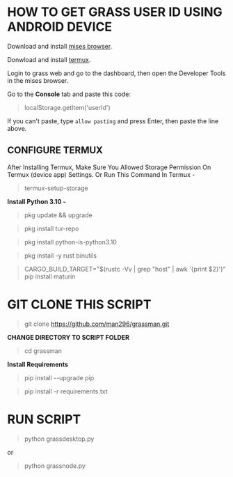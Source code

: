 # **HOW TO GET GRASS USER ID USING ANDROID DEVICE**  

Download and install [mises browser](https://play.google.com/store/apps/details?id=site.mises.browser).

Donwload and install [termux](https://f-droid.org/repo/com.termux_1020.apk).

Login to grass web and go to the dashboard, then open the Developer Tools in the mises browser.

Go to the **Console** tab and paste this code:

> localStorage.getItem('userId')

If you can't paste, type `allow pasting` and press Enter, then paste the line above.

## **CONFIGURE TERMUX**

After Installing Termux, Make Sure You Allowed Storage Permission On Termux (device app) Settings. Or Run This Command In Termux -

> termux-setup-storage

**Install Python 3.10 -**

> pkg update && upgrade
 
> pkg install tur-repo
 
> pkg install python-is-python3.10

> pkg install -y rust binutils
 
> CARGO_BUILD_TARGET="$(rustc -Vv | grep "host" | awk '{print $2}')" pip install maturin

# **GIT CLONE THIS SCRIPT**

> git clone https://github.com/man296/grassman.git

**CHANGE DIRECTORY TO SCRIPT FOLDER**

> cd grassman

**Install Requirements**

> pip install --upgrade pip

> pip install -r requirements.txt

# RUN SCRIPT
> python grassdesktop.py

or

> python grassnode.py

